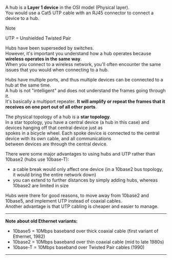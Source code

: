 A hub is a **Layer 1 device** in the OSI model (Physical layer).  
You would use a Cat5 UTP cable with an RJ45 connector to connect a device to a hub.  

>[!note]
>UTP = Unshielded Twisted Pair

Hubs have been superseded by switches.  
However, it's important you understand how a hub operates because **wireless operates in the same way**.  
When you connect to a wireless network, you'll often encounter the same issues that you would when connecting to a hub.  

Hubs have multiple ports, and thus multiple devices can be connected to a hub at the same time.  
A hub is not "intelligent" and does not understand the frames going through it.  
It's basically a multiport repeater. **It will amplify or repeat the frames that it receives on one port out of all other ports**.  

The physical topology of a hub is a **star topology**.  
In a star topology, you have a central device (a hub in this case) and devices hanging off that central device just as  
spokes in a bicycle wheel. Each spoke device is connected to the central device with its own cable, and all communications  
between devices are through the central device.  

There were some major advantages to using hubs and UTP rather than 10base2 (hubs use 10base-T):
- a cable break would only affect one device (in a 10base2 bus topology, it would bring the entire network down)
- you can extend to further distances by simply adding hubs, whereas 10base2 are limited in size

Hubs were there for good reasons, to move away from 10base2 and 10base5, and implement UTP instead of coaxial cables.  
Another advantage is that UTP cabling is cheaper and easier to manage.

---

**Note about old Ethernet variants:**
- 10base5 = 10Mbps baseband over thick coaxial cable (first variant of Ethernet, 1982)
- 10base2 = 10Mbps baseband over thin coaxial cable (mid to late 1980s)
- 10base-T = 10Mbps baseband over Twisted Pair cables (1990)

---


